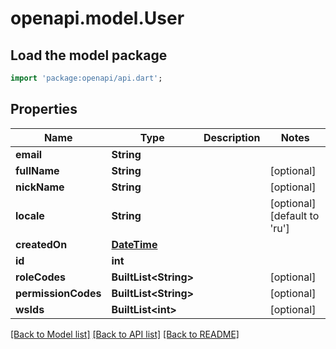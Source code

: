 # openapi.model.User

## Load the model package
```dart
import 'package:openapi/api.dart';
```

## Properties
Name | Type | Description | Notes
------------ | ------------- | ------------- | -------------
**email** | **String** |  | 
**fullName** | **String** |  | [optional] 
**nickName** | **String** |  | [optional] 
**locale** | **String** |  | [optional] [default to 'ru']
**createdOn** | [**DateTime**](DateTime.md) |  | 
**id** | **int** |  | 
**roleCodes** | **BuiltList&lt;String&gt;** |  | [optional] 
**permissionCodes** | **BuiltList&lt;String&gt;** |  | [optional] 
**wsIds** | **BuiltList&lt;int&gt;** |  | [optional] 

[[Back to Model list]](../README.md#documentation-for-models) [[Back to API list]](../README.md#documentation-for-api-endpoints) [[Back to README]](../README.md)


